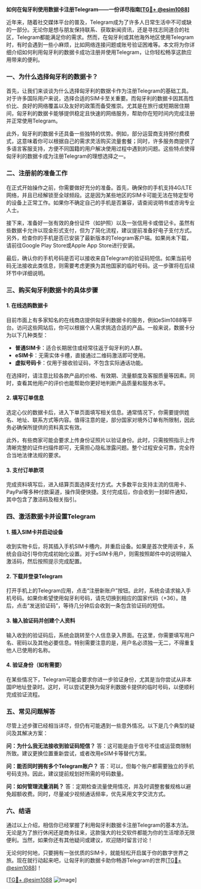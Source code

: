 **如何在匈牙利使用数据卡注册Telegram——一份详尽指南[[TG💪+ @esim1088](https://t.me/s/esim1088)]**

近年来，随着社交媒体平台的普及，Telegram成为了许多人日常生活中不可或缺的一部分。无论你是想与朋友保持联系、获取新闻资讯，还是寻找志同道合的社区，Telegram都能满足你的需求。然而，在匈牙利或其他海外地区使用Telegram时，有时会遇到一些小麻烦，比如网络连接问题或账号验证困难等。本文将为你详细介绍如何利用匈牙利的数据卡成功注册并使用Telegram，让你轻松畅享这款应用带来的便利。

### **一、为什么选择匈牙利的数据卡？**

首先，让我们来谈谈为什么选择匈牙利的数据卡作为注册Telegram的基础工具。对于许多国际用户来说，选择合适的SIM卡至关重要。而匈牙利的数据卡因其高性价比、良好的网络覆盖以及友好的政策而备受推崇。尤其是在旅行或短期居住期间，匈牙利的数据卡能够提供稳定且快速的网络服务，帮助你在短时间内完成注册并正常使用Telegram。

此外，匈牙利的数据卡还具备一些独特的优势。例如，部分运营商支持预付费模式，这意味着你可以根据自己的需求灵活购买流量套餐；同时，许多服务商提供了多语言客服支持，方便不同国籍的用户解决使用过程中遇到的问题。这些特点使得匈牙利的数据卡成为注册Telegram的理想选择之一。

### **二、注册前的准备工作**

在正式开始操作之前，你需要做好充分的准备。首先，确保你的手机支持4G/LTE网络，并且已经解锁至全球频段。这是因为某些地区的SIM卡可能无法在特定型号的设备上正常工作。如果你不确定自己的手机是否兼容，请查阅说明书或咨询专业人士。

接下来，准备好一张有效的身份证件（如护照）以及一张信用卡或借记卡。虽然有些数据卡允许以现金形式支付，但为了简化流程，建议提前准备好电子支付方式。另外，检查你的手机是否已安装了最新版本的Telegram客户端。如果尚未下载，请前往Google Play Store或Apple App Store进行安装。

最后，确认你的手机号码是否可以接收来自Telegram的验证码短信。如果当前号码无法接收此类信息，则需要考虑更换为其他国家的临时号码。这一步骤将在后续环节中详细说明。

### **三、购买匈牙利数据卡的具体步骤**

#### **1. 在线选购数据卡**

目前市面上有多家知名的在线商店提供匈牙利数据卡的服务，例如eSim1088等平台。访问这些网站后，你可以根据个人需求挑选合适的产品。一般来说，数据卡分为以下几种类型：

- **普通SIM卡**：适合长期居住或经常往返于匈牙利的人群。
- **eSIM卡**：无需实体卡槽，直接通过二维码激活即可使用。
- **虚拟号码卡**：仅用于接收验证码，不包含实际通话功能。

在选择时，请注意比较各款产品的价格、有效期、流量额度及客服质量等因素。同时，查看其他用户的评价也能帮助你更好地判断产品质量和服务水平。

#### **2. 填写订单信息**

选定心仪的数据卡后，进入下单页面填写相关信息。通常情况下，你需要提供姓名、地址、联系方式等内容。值得注意的是，部分国家对境外订单有所限制，因此务必确保所提供的资料真实有效。

此外，有些商家可能会要求上传身份证照片以验证身份。此时，只需按照指示上传清晰完整的证件扫描件即可，无需担心隐私泄露问题。整个过程安全可靠，完全符合当地法律法规的要求。

#### **3. 支付订单款项**

完成资料填写后，进入结算页面选择支付方式。大多数平台支持主流的信用卡、PayPal等多种付款渠道，操作简便快捷。支付完成后，你会收到一封邮件通知，其中包含了激活码及相关指引。

### **四、激活数据卡并设置Telegram**

#### **1. 插入SIM卡并启动设备**

收到实物卡后，将其插入手机SIM卡槽内，并重启设备。如果是首次使用该卡，系统会自动引导你完成初始化设置。对于eSIM卡用户，则需按照邮件中的说明输入激活码，然后按照提示完成配置。

#### **2. 下载并登录Telegram**

打开手机上的Telegram应用，点击“注册新账户”按钮。此时，系统会请求输入手机号码。如果你希望使用匈牙利号码，请先切换到相应的国家代码（+36）。随后，点击“发送验证码”，等待几分钟后会收到一条包含验证码的短信。

#### **3. 输入验证码并创建个人资料**

输入收到的验证码后，系统会跳转至个人信息录入界面。在这里，你需要填写用户名、密码以及其他必要信息。特别需要注意的是，用户名必须独一无二，不得重复他人已使用的名称。

#### **4. 验证身份（如有需要）**

在某些情况下，Telegram可能会要求你进一步验证身份，尤其是当你尝试从非本国IP地址登录时。这时，可以尝试更换为匈牙利数据卡提供的临时号码，以便顺利完成验证流程。

### **五、常见问题解答**

尽管上述步骤已经相当详尽，但仍有可能遇到一些意外情况。以下是几个典型的疑问及其解决方案：

**问：为什么我无法接收到验证码短信？**
答：这可能是由于信号不佳或运营商限制所致。建议更换位置重新尝试，或者改用eSIM卡等替代方案。

**问：能否同时拥有多个Telegram账户？**
答：可以，但每个账户都需要独立的手机号码支持。因此，建议提前规划好所需的号码数量。

**问：如何管理流量消耗？**
答：定期检查流量使用情况，并及时调整套餐规格以避免超额收费。同时，尽量减少视频通话频率，优先采用文字交流方式。

### **六、结语**

通过以上介绍，相信你已经掌握了利用匈牙利数据卡注册Telegram的基本方法。无论是为了旅行休闲还是商务往来，这款强大的社交软件都能为你的生活增添无限便利。当然，如果你还有其他疑问或建议，欢迎随时留言讨论！

无论何时何地，只要拥有一张优质的SIM卡，就能轻松开启属于你的数字世界之旅。现在就行动起来吧，让匈牙利的数据卡助你畅游Telegram的世界[[TG💪+ @esim1088](https://t.me/s/esim1088)]！

[[TG💪+ @esim1088](https://t.me/s/esim1088) ![Image](https://i.postimg.cc/4NQfJmqS/Snipaste-2025-05-13-00-14-12.png)]